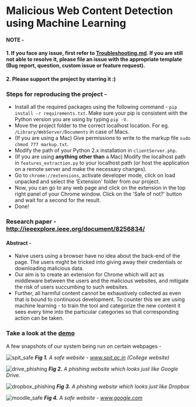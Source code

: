# Malicious Web Content Detection using Machine Learning

#### NOTE - 
#### 1. If you face any issue, first refer to [Troubleshooting.md](docs/Troubleshooting.md). If you are still not able to resolve it, please file an issue with the appropriate template (Bug report, question, custom issue or feature request).
#### 2. Please support the project by starring it :)

### Steps for reproducing the project -
* Install all the required packages using the following command - ```pip install -r requirements.txt```.
Make sure your pip is consistent with the Python version you are using by typing ```pip -V```.
* Move the project folder to the correct localhost location. For eg. ```/Library/WebServer/Documents``` in case of Macs.
* (If you are using a Mac) Give permissions to write to the markup file ```sudo chmod 777 markup.txt```.
* Modify the path of your Python 2.x installation in ```clientServer.php```.
* (If you are using **anything other than** a Mac) Modify the localhost path in ```features_extraction.py``` to your localhost path (or host the application on a remote server and make the necessary changes).
* Go to ```chrome://extensions```, activate developer mode, click on load unpacked and select the 'Extension' folder from our project.
* Now, you can go to any web page and click on the extension in the top right panel of your Chrome window. Click on the 'Safe of not?' button and wait for a second for the result.
* Done!

### Research paper - http://ieeexplore.ieee.org/document/8256834/

#### Abstract -
* Naive users using a browser have no idea about the back-end of the page. The users might be tricked into giving away their credentials or downloading malicious data.
* Our aim is to create an extension for Chrome which will act as middleware between the users and the malicious websites, and mitigate the risk of users succumbing to such websites.
* Further, all harmful content cannot be exhaustively collected as even that is bound to continuous development. To counter this we are using machine learning - to train the tool and categorize the new content it sees every time into the particular categories so that corresponding action can be taken.

### Take a look at the [demo](https://youtu.be/0-wky0h3hmM)

A few snapshots of our system being run on certain webpages -

![spit_safe](https://user-images.githubusercontent.com/18022447/35985360-7cd910f2-0cc4-11e8-9edf-d38bf83d19a1.png)
_**Fig 1.** A safe website - www.spit.ac.in (College website)_

![drive_phishing](https://user-images.githubusercontent.com/18022447/35985366-81a9c5b8-0cc4-11e8-887d-7f427ffa8a8e.png)
_**Fig 2.** A phishing website which looks just like Google Drive._

![dropbox_phishing](https://user-images.githubusercontent.com/18022447/35985373-84056c86-0cc4-11e8-8751-cf511d5b8aa0.png)
_**Fig 3.** A phishing website which looks just like Dropbox_

![moodle_safe](https://user-images.githubusercontent.com/18022447/35985384-881ea85a-0cc4-11e8-9bea-cf71b3089364.png)
_**Fig 4.** A safe website - www.google.com_



